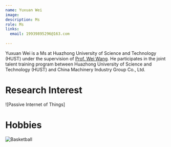 ```yaml
---
name: Yuxuan Wei
image: 
description: Ms 
role: Ms
links:
  email: 19939895296@163.com
  
---
```


Yuxuan Wei is a Ms at Huazhong University of Science and Technology (HUST) under the supervision of [Prof. Wei Wang](https://eic.hust.edu.cn/professor/wangwei/index.html). 
He participates in the joint talent training program between Huazhong University of Science and Technology (HUST) and China Machinery Industry Group Co., Ltd.

Research Interest
======
![Passive Internet of Things] 

Hobbies
======
![Basketball](https://img-nos.yiyouliao.com/alph/9f608877edae8a7f33fca357e359c6fe.jpeg?yiyouliao_channel=1536235174142947329_image&yiyouliao_channel=vivo_image) 